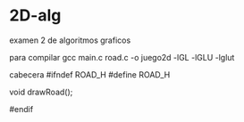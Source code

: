 # 2D-alg
examen 2 de algoritmos graficos

para compilar gcc main.c road.c -o juego2d -lGL -lGLU -lglut

cabecera 
#ifndef ROAD_H
#define ROAD_H

void drawRoad();

#endif
